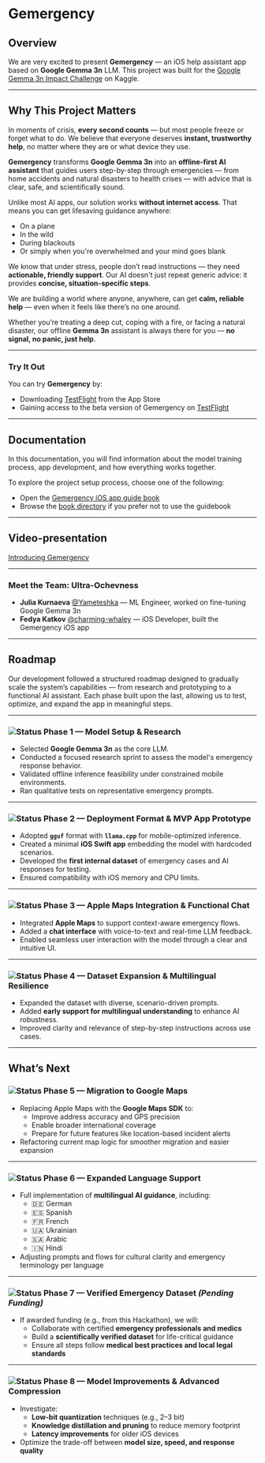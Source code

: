 # Gemergency

## Overview

We are very excited to present **Gemergency** — an iOS help assistant app based on **Google Gemma 3n** LLM. This project was built for the [Google Gemma 3n Impact Challenge](https://www.kaggle.com/competitions/google-gemma-3n-hackathon) on Kaggle.

---

## Why This Project Matters

In moments of crisis, **every second counts** — but most people freeze or forget what to do. We believe that everyone deserves **instant, trustworthy help**, no matter where they are or what device they use.

**Gemergency** transforms **Google Gemma 3n** into an **offline-first AI assistant** that guides users step-by-step through emergencies — from home accidents and natural disasters to health crises — with advice that is clear, safe, and scientifically sound.

Unlike most AI apps, our solution works **without internet access**. That means you can get lifesaving guidance anywhere:

- On a plane  
- In the wild  
- During blackouts  
- Or simply when you're overwhelmed and your mind goes blank

We know that under stress, people don’t read instructions — they need **actionable, friendly support**. Our AI doesn't just repeat generic advice: it provides **concise, situation-specific steps**.

We are building a world where anyone, anywhere, can get **calm, reliable help** — even when it feels like there’s no one around.

Whether you’re treating a deep cut, coping with a fire, or facing a natural disaster, our offline **Gemma 3n** assistant is always there for you — **no signal, no panic, just help**.

---

### Try It Out

You can try **Gemergency** by:

- Downloading [TestFlight](https://apps.apple.com/us/app/testflight/id899247664) from the App Store  
- Gaining access to the beta version of Gemergency on [TestFlight](https://testflight.apple.com/join/uAbAGUsP)


---

## Documentation
In this documentation, you will find information about the model training process, app development, and how everything works together.

To explore the project setup process, choose one of the following:

- Open the [Gemergency iOS app guide book](#) <!-- add link later -->
- Browse the [book directory](#) if you prefer not to use the guidebook <!-- add link later -->

---

## Video-presentation

[Introducing Gemergency](https://youtu.be/sfyhgup3K4U)

---

### Meet the Team: Ultra-Ochevness

- **Julia Kurnaeva** [@Yameteshka](https://github.com/Yameteshka) — ML Engineer, worked on fine-tuning Google Gemma 3n  
- **Fedya Katkov** [@charming-whaley](https://github.com/charming-whaley) — iOS Developer, built the Gemergency iOS app

---

## Roadmap

Our development followed a structured roadmap designed to gradually scale the system’s capabilities — from research and prototyping to a functional AI assistant. Each phase built upon the last, allowing us to test, optimize, and expand the app in meaningful steps.

---

### ![Status](https://img.shields.io/badge/status-done-brightgreen) Phase 1 — Model Setup & Research
- Selected **Google Gemma 3n** as the core LLM.
- Conducted a focused research sprint to assess the model's emergency response behavior.
- Validated offline inference feasibility under constrained mobile environments.
- Ran qualitative tests on representative emergency prompts.

---

### ![Status](https://img.shields.io/badge/status-done-brightgreen) Phase 2 — Deployment Format & MVP App Prototype
- Adopted **`gguf`** format with **`llama.cpp`** for mobile-optimized inference.
- Created a minimal **iOS Swift app** embedding the model with hardcoded scenarios.
- Developed the **first internal dataset** of emergency cases and AI responses for testing.
- Ensured compatibility with iOS memory and CPU limits.

---

### ![Status](https://img.shields.io/badge/status-done-brightgreen) Phase 3 — Apple Maps Integration & Functional Chat
- Integrated **Apple Maps** to support context-aware emergency flows.
- Added a **chat interface** with voice-to-text and real-time LLM feedback.
- Enabled seamless user interaction with the model through a clear and intuitive UI.

---

### ![Status](https://img.shields.io/badge/status-done-brightgreen) Phase 4 — Dataset Expansion & Multilingual Resilience
- Expanded the dataset with diverse, scenario-driven prompts.
- Added **early support for multilingual understanding** to enhance AI robustness.
- Improved clarity and relevance of step-by-step instructions across use cases.

---

## What’s Next

### ![Status](https://img.shields.io/badge/status-in--progress-yellow) Phase 5 — Migration to Google Maps
- Replacing Apple Maps with the **Google Maps SDK** to:
  - Improve address accuracy and GPS precision
  - Enable broader international coverage
  - Prepare for future features like location-based incident alerts
- Refactoring current map logic for smoother migration and easier expansion

---

### ![Status](https://img.shields.io/badge/status-planned-lightgrey) Phase 6 — Expanded Language Support
- Full implementation of **multilingual AI guidance**, including:
  - 🇩🇪 German
  - 🇪🇸 Spanish
  - 🇫🇷 French
  - 🇺🇦 Ukrainian
  - 🇸🇦 Arabic
  - 🇮🇳 Hindi
- Adjusting prompts and flows for cultural clarity and emergency terminology per language

---

### ![Status](https://img.shields.io/badge/status-planned-lightgrey) Phase 7 — Verified Emergency Dataset *(Pending Funding)*
- If awarded funding (e.g., from this Hackathon), we will:
  - Collaborate with certified **emergency professionals and medics**
  - Build a **scientifically verified dataset** for life-critical guidance
  - Ensure all steps follow **medical best practices and local legal standards**

---

### ![Status](https://img.shields.io/badge/status-planned-lightgrey) Phase 8 — Model Improvements & Advanced Compression
- Investigate:
  - **Low-bit quantization** techniques (e.g., 2–3 bit)
  - **Knowledge distillation and pruning** to reduce memory footprint
  - **Latency improvements** for older iOS devices
- Optimize the trade-off between **model size, speed, and response quality**

